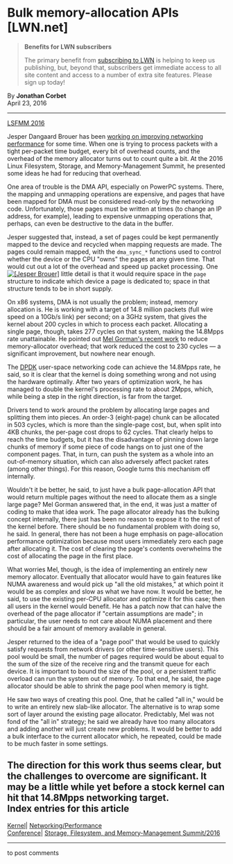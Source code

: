 # Bulk memory-allocation APIs [LWN.net]

> **Benefits for LWN subscribers**
> 
> The primary benefit from [subscribing to LWN](/Promo/nst-nag5/subscribe) is helping to keep us publishing, but, beyond that, subscribers get immediate access to all site content and access to a number of extra site features. Please sign up today! 

By **Jonathan Corbet**  
April 23, 2016 

* * *

[LSFMM 2016](/Articles/lsfmm2016/)

Jesper Dangaard Brouer has been [working on improving networking performance](/Articles/629155/) for some time. When one is trying to process packets with a tight per-packet time budget, every bit of overhead counts, and the overhead of the memory allocator turns out to count quite a bit. At the 2016 Linux Filesystem, Storage, and Memory-Management Summit, he presented some ideas he had for reducing that overhead. 

One area of trouble is the DMA API, especially on PowerPC systems. There, the mapping and unmapping operations are expensive, and pages that have been mapped for DMA must be considered read-only by the networking code. Unfortunately, those pages must be written at times (to change an IP address, for example), leading to expensive unmapping operations that, perhaps, can even be destructive to the data in the buffer. 

Jesper suggested that, instead, a set of pages could be kept permanently mapped to the device and recycled when mapping requests are made. The pages could remain mapped, with the `dma_sync_*` functions used to control whether the device or the CPU "owns" the pages at any given time. That would cut out a lot of the overhead and speed up packet processing. One [![\[Jesper Brouer\]](https://static.lwn.net/images/conf/2016/lsfmm/JesperBrouer-sm.jpg)](/Articles/684621/) little detail is that it would require space in the `page` structure to indicate which device a page is dedicated to; space in that structure tends to be in short supply. 

On x86 systems, DMA is not usually the problem; instead, memory allocation is. He is working with a target of 14.8 million packets (full wire speed on a 10Gb/s link) per second; on a 3GHz system, that gives the kernel about 200 cycles in which to process each packet. Allocating a single page, though, takes 277 cycles on that system, making the 14.8Mpps rate unattainable. He pointed out [Mel Gorman's recent work](/Articles/683988/) to reduce memory-allocator overhead; that work reduced the cost to 230 cycles — a significant improvement, but nowhere near enough. 

The [DPDK](http://dpdk.org/) user-space networking code can achieve the 14.8Mpps rate, he said, so it is clear that the kernel is doing something wrong and not using the hardware optimally. After two years of optimization work, he has managed to double the kernel's processing rate to about 2Mpps, which, while being a step in the right direction, is far from the target. 

Drivers tend to work around the problem by allocating large pages and splitting them into pieces. An order-3 (eight-page) chunk can be allocated in 503 cycles, which is more than the single-page cost, but, when split into 4KB chunks, the per-page cost drops to 62 cycles. That clearly helps to reach the time budgets, but it has the disadvantage of pinning down large chunks of memory if some piece of code hangs on to just one of the component pages. That, in turn, can push the system as a whole into an out-of-memory situation, which can also adversely affect packet rates (among other things). For this reason, Google turns this mechanism off internally. 

Wouldn't it be better, he said, to just have a bulk page-allocation API that would return multiple pages without the need to allocate them as a single large page? Mel Gorman answered that, in the end, it was just a matter of coding to make that idea work. The page allocator already has the bulking concept internally, there just has been no reason to expose it to the rest of the kernel before. There should be no fundamental problem with doing so, he said. In general, there has not been a huge emphasis on page-allocation performance optimization because most users immediately zero each page after allocating it. The cost of clearing the page's contents overwhelms the cost of allocating the page in the first place. 

What worries Mel, though, is the idea of implementing an entirely new memory allocator. Eventually that allocator would have to gain features like NUMA awareness and would pick up "all the old mistakes," at which point it would be as complex and slow as what we have now. It would be better, he said, to use the existing per-CPU allocator and optimize it for this case; then all users in the kernel would benefit. He has a patch now that can halve the overhead of the page allocator if "certain assumptions are made"; in particular, the user needs to not care about NUMA placement and there should be a fair amount of memory available in general. 

Jesper returned to the idea of a "page pool" that would be used to quickly satisfy requests from network drivers (or other time-sensitive users). This pool would be small, the number of pages required would be about equal to the sum of the size of the receive ring and the transmit queue for each device. It is important to bound the size of the pool, or a persistent traffic overload can run the system out of memory. To that end, he said, the page allocator should be able to shrink the page pool when memory is tight. 

He saw two ways of creating this pool. One, that he called "all in," would be to write an entirely new slab-like allocator. The alternative is to wrap some sort of layer around the existing page allocator. Predictably, Mel was not fond of the "all in" strategy; he said we already have too many allocators and adding another will just create new problems. It would be better to add a bulk interface to the current allocator which, he repeated, could be made to be much faster in some settings. 

The direction for this work thus seems clear, but the challenges to overcome are significant. It may be a little while yet before a stock kernel can hit that 14.8Mpps networking target.  
Index entries for this article  
---  
[Kernel](/Kernel/Index)| [Networking/Performance](/Kernel/Index#Networking-Performance)  
[Conference](/Archives/ConferenceIndex/)| [Storage, Filesystem, and Memory-Management Summit/2016](/Archives/ConferenceIndex/#Storage_Filesystem_and_Memory-Management_Summit-2016)  
  


* * *

to post comments 
